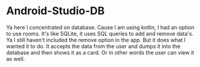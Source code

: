 # Android-Studio-DB
Ya here I concentrated on database. Cause I am using kotlin, I had an option to use rooms. It's like SQLite, it uses SQL queries to add and remove data's. Ya I still haven't included the remove option in the app.
But it does what I wanted it to do. It accepts the data from the user and dumps it into the database and then shows it as a card. Or in other words the user can view it as well.
